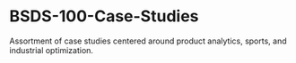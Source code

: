 # BSDS-100-Case-Studies

Assortment of case studies centered around product analytics, sports, and industrial optimization.
